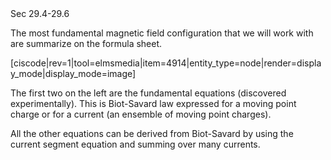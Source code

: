 <stop-note title="Read Knight 4ed" icon="stopnoteicons:book-icon">
<span slot="message">Sec 29.4-29.6</span>
</stop-note>

The most fundamental magnetic field configuration that we will work with are summarize on the formula sheet. 

[ciscode|rev=1|tool=elmsmedia|item=4914|entity_type=node|render=display_mode|display_mode=image]

The first two on the left are the fundamental equations (discovered experimentally). This is Biot-Savard law expressed for a moving point charge or for a current (an ensemble of moving point charges). 

All the other equations can be derived from Biot-Savard by using the current segment equation and summing over many currents. 

